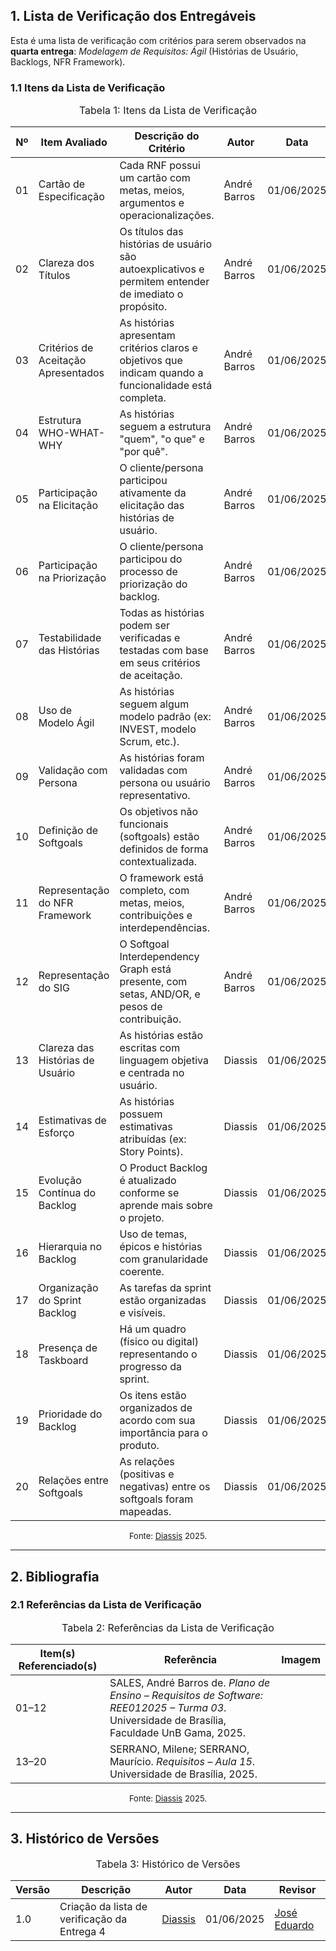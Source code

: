 ## 1. Lista de Verificação dos Entregáveis

Esta é uma lista de verificação com critérios para serem observados na **quarta entrega**: *Modelagem de Requisitos: Ágil* (Histórias de Usuário, Backlogs, NFR Framework).

### 1.1 Itens da Lista de Verificação

<font size="3"><p style="text-align: center">Tabela 1: Itens da Lista de Verificação</p></font>

| Nº | Item Avaliado | Descrição do Critério | Autor | Data | Status |
|----|----------------|------------------------|--------|------|--------|
| 01 | Cartão de Especificação | Cada RNF possui um cartão com metas, meios, argumentos e operacionalizações. | André Barros | 01/06/2025 |  |
| 02 | Clareza dos Títulos | Os títulos das histórias de usuário são autoexplicativos e permitem entender de imediato o propósito. | André Barros | 01/06/2025 |  |
| 03 | Critérios de Aceitação Apresentados | As histórias apresentam critérios claros e objetivos que indicam quando a funcionalidade está completa. | André Barros | 01/06/2025 |  |
| 04 | Estrutura WHO-WHAT-WHY | As histórias seguem a estrutura "quem", "o que" e "por quê". | André Barros | 01/06/2025 |  |
| 05 | Participação na Elicitação | O cliente/persona participou ativamente da elicitação das histórias de usuário. | André Barros | 01/06/2025 |  |
| 06 | Participação na Priorização | O cliente/persona participou do processo de priorização do backlog. | André Barros | 01/06/2025 |  |
| 07 | Testabilidade das Histórias | Todas as histórias podem ser verificadas e testadas com base em seus critérios de aceitação. | André Barros | 01/06/2025 |  |
| 08 | Uso de Modelo Ágil | As histórias seguem algum modelo padrão (ex: INVEST, modelo Scrum, etc.). | André Barros | 01/06/2025 |  |
| 09 | Validação com Persona | As histórias foram validadas com persona ou usuário representativo. | André Barros | 01/06/2025 |  |
| 10 | Definição de Softgoals | Os objetivos não funcionais (softgoals) estão definidos de forma contextualizada. | André Barros | 01/06/2025 |  |
| 11 | Representação do NFR Framework | O framework está completo, com metas, meios, contribuições e interdependências. | André Barros | 01/06/2025 |  |
| 12 | Representação do SIG | O Softgoal Interdependency Graph está presente, com setas, AND/OR, e pesos de contribuição. | André Barros | 01/06/2025 |  |
| 13 | Clareza das Histórias de Usuário | As histórias estão escritas com linguagem objetiva e centrada no usuário. | Diassis | 01/06/2025 |  |
| 14 | Estimativas de Esforço | As histórias possuem estimativas atribuídas (ex: Story Points). | Diassis | 01/06/2025 |  |
| 15 | Evolução Contínua do Backlog | O Product Backlog é atualizado conforme se aprende mais sobre o projeto. | Diassis | 01/06/2025 |  |
| 16 | Hierarquia no Backlog | Uso de temas, épicos e histórias com granularidade coerente. | Diassis | 01/06/2025 |  |
| 17 | Organização do Sprint Backlog | As tarefas da sprint estão organizadas e visíveis. | Diassis | 01/06/2025 |  |
| 18 | Presença de Taskboard | Há um quadro (físico ou digital) representando o progresso da sprint. | Diassis | 01/06/2025 |  |
| 19 | Prioridade do Backlog | Os itens estão organizados de acordo com sua importância para o produto. | Diassis | 01/06/2025 |  |
| 20 | Relações entre Softgoals | As relações (positivas e negativas) entre os softgoals foram mapeadas. | Diassis | 01/06/2025 |  |

<font size="2"><p style="text-align: center">Fonte: [Diassis](https://github.com/Diaxiz) 2025.</p></font>

---

## 2. Bibliografia

### 2.1 Referências da Lista de Verificação

<font size="3"><p style="text-align: center">Tabela 2: Referências da Lista de Verificação</p></font>

| Item(s) Referenciado(s) | Referência | Imagem |
|--------------------------|------------|--------|
| 01–12 | SALES, André Barros de. *Plano de Ensino – Requisitos de Software: REE012025 – Turma 03*. Universidade de Brasília, Faculdade UnB Gama, 2025. |
| 13–20 | SERRANO, Milene; SERRANO, Maurício. *Requisitos – Aula 15*. Universidade de Brasília, 2025. |

<font size="2"><p style="text-align: center">Fonte: [Diassis](https://github.com/Diaxiz) 2025.</p></font>

---

## 3. Histórico de Versões

<font size="3"><p style="text-align: center">Tabela 3: Histórico de Versões</p></font>

| Versão | Descrição | Autor | Data | Revisor |
|--------|-----------|--------|------|---------|
| 1.0 | Criação da lista de verificação da Entrega 4 | [Diassis](https://github.com/Diaxiz) | 01/06/2025 | [José Eduardo](https://github.com/jevprado) |